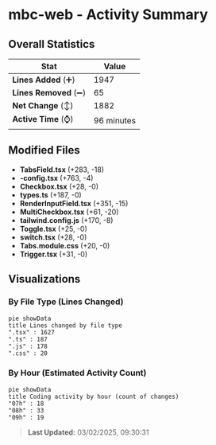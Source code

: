 # mbc-web - Activity Summary 

## Overall Statistics

| Stat                   | Value                                                             |
| ---------------------- | ----------------------------------------------------------------- |
| **Lines Added** (➕)   | 1947                                          |
| **Lines Removed** (➖) | 65                                        |
| **Net Change** (↕)    | 1882                |
| **Active Time** (⌚)   | 96 minutes |


## Modified Files
- **TabsField.tsx** (+283, -18)
- **-config.tsx** (+763, -4)
- **Checkbox.tsx** (+28, -0)
- **types.ts** (+187, -0)
- **RenderInputField.tsx** (+351, -15)
- **MultiCheckbox.tsx** (+61, -20)
- **tailwind.config.js** (+170, -8)
- **Toggle.tsx** (+25, -0)
- **switch.tsx** (+28, -0)
- **Tabs.module.css** (+20, -0)
- **Trigger.tsx** (+31, -0)

## Visualizations

### By File Type (Lines Changed)

```mermaid
pie showData
title Lines changed by file type
".tsx" : 1627
".ts" : 187
".js" : 178
".css" : 20
```

### By Hour (Estimated Activity Count)

```mermaid
pie showData
title Coding activity by hour (count of changes)
"07h" : 18
"08h" : 33
"09h" : 19
```


> **Last Updated:** 03/02/2025, 09:30:31